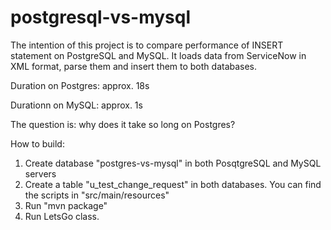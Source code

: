 # postgresql-vs-mysql

The intention of this project is to compare performance of INSERT statement on PostgreSQL and MySQL. It loads data from ServiceNow in XML format, parse them and insert them to both databases.

Duration on Postgres: approx. 18s

Durationn on MySQL: approx. 1s

The question is: why does it take so long on Postgres?

How to build:

1. Create database "postgres-vs-mysql" in both PosqtgreSQL and MySQL servers
2. Create a table "u_test_change_request" in both databases. You can find the scripts in "src/main/resources"
3. Run "mvn package"
4. Run LetsGo class.
